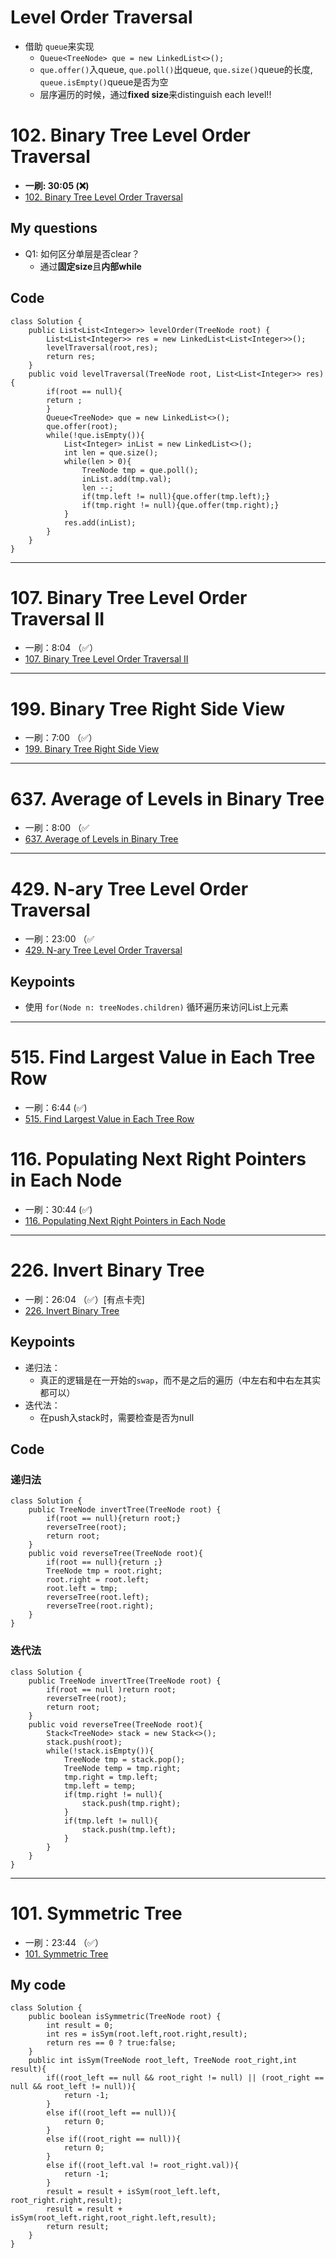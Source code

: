 # Level Order Traversal
* 借助 `queue`来实现
  * `Queue<TreeNode> que = new LinkedList<>();`
  * `que.offer()`入queue, `que.poll()`出queue, `que.size()`queue的长度, `queue.isEmpty()`queue是否为空
  * 层序遍历的时候，通过**fixed size**来distinguish each level!! 
# 102. Binary Tree Level Order Traversal
* **一刷: 30:05 (❌)**
* [102. Binary Tree Level Order Traversal](https://leetcode.com/problems/binary-tree-level-order-traversal/submissions/)
  
## My questions
* Q1: 如何区分单层是否clear？
  * 通过**固定size**且**内部while**

## Code
```
class Solution {
    public List<List<Integer>> levelOrder(TreeNode root) {
        List<List<Integer>> res = new LinkedList<List<Integer>>();
        levelTraversal(root,res);
        return res;
    }
    public void levelTraversal(TreeNode root, List<List<Integer>> res){
        if(root == null){
        return ;
        }
        Queue<TreeNode> que = new LinkedList<>();
        que.offer(root);
        while(!que.isEmpty()){
            List<Integer> inList = new LinkedList<>();
            int len = que.size();
            while(len > 0){
                TreeNode tmp = que.poll();
                inList.add(tmp.val);
                len --;
                if(tmp.left != null){que.offer(tmp.left);}
                if(tmp.right != null){que.offer(tmp.right);}
            }
            res.add(inList);
        }
    }
}
```
***
# 107. Binary Tree Level Order Traversal II
* 一刷：8:04 （✅）
* [107. Binary Tree Level Order Traversal II](https://leetcode.com/problems/binary-tree-level-order-traversal-ii/description/)

***
# 199. Binary Tree Right Side View
* 一刷：7:00 （✅）
* [199. Binary Tree Right Side View](https://leetcode.com/problems/binary-tree-right-side-view/description/)

***
# 637. Average of Levels in Binary Tree
* 一刷：8:00 （✅
* [637. Average of Levels in Binary Tree](https://leetcode.com/problems/average-of-levels-in-binary-tree/description/)

***
# 429. N-ary Tree Level Order Traversal
* 一刷：23:00 （✅
* [429. N-ary Tree Level Order Traversal](https://leetcode.com/problems/n-ary-tree-level-order-traversal/description/)

## Keypoints
* 使用 `for(Node n: treeNodes.children)` 循环遍历来访问List上元素
***
# 515. Find Largest Value in Each Tree Row
* 一刷：6:44 (✅)
* [515. Find Largest Value in Each Tree Row](https://leetcode.com/problems/find-largest-value-in-each-tree-row/description/)

# 116. Populating Next Right Pointers in Each Node
* 一刷：30:44 (✅)
* [116. Populating Next Right Pointers in Each Node](https://leetcode.com/problems/populating-next-right-pointers-in-each-node/description/)

***
# 226. Invert Binary Tree
* 一刷：26:04 （✅）[有点卡壳]
* [226. Invert Binary Tree](https://leetcode.com/problems/invert-binary-tree/description/)
  
## Keypoints
* 递归法：
  * 真正的逻辑是在一开始的`swap`，而不是之后的遍历（中左右和中右左其实都可以）
* 迭代法：
  * 在push入stack时，需要检查是否为null
  

## Code
### 递归法
```
class Solution {
    public TreeNode invertTree(TreeNode root) {
        if(root == null){return root;}
        reverseTree(root);
        return root;
    }
    public void reverseTree(TreeNode root){
        if(root == null){return ;}
        TreeNode tmp = root.right;
        root.right = root.left;
        root.left = tmp;
        reverseTree(root.left);
        reverseTree(root.right);
    }
}
```
### 迭代法
```
class Solution {
    public TreeNode invertTree(TreeNode root) {
        if(root == null )return root;
        reverseTree(root);
        return root;
    }
    public void reverseTree(TreeNode root){
        Stack<TreeNode> stack = new Stack<>();
        stack.push(root);
        while(!stack.isEmpty()){
            TreeNode tmp = stack.pop();
            TreeNode temp = tmp.right;
            tmp.right = tmp.left;
            tmp.left = temp;
            if(tmp.right != null){
                stack.push(tmp.right);
            }
            if(tmp.left != null){
                stack.push(tmp.left);
            }
        }
    }
}
```
***
# 101. Symmetric Tree
* 一刷：23:44 （✅）
* [101. Symmetric Tree](https://leetcode.com/problems/symmetric-tree/description/)

## My code
```
class Solution {
    public boolean isSymmetric(TreeNode root) {
        int result = 0;
        int res = isSym(root.left,root.right,result);
        return res == 0 ? true:false;
    }
    public int isSym(TreeNode root_left, TreeNode root_right,int result){
        if((root_left == null && root_right != null) || (root_right == null && root_left != null)){
            return -1;
        }
        else if((root_left == null)){
            return 0;
        }
        else if((root_right == null)){
            return 0;
        }
        else if((root_left.val != root_right.val)){
            return -1;
        }
        result = result + isSym(root_left.left, root_right.right,result);
        result = result + isSym(root_left.right,root_right.left,result);
        return result;
    }
}
```
